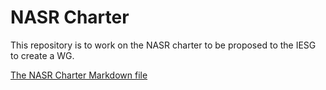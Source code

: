 # NASR Charter

This repository is to work on the NASR charter to be proposed to the IESG to create a WG.

[The NASR Charter Markdown file](charter.md)
